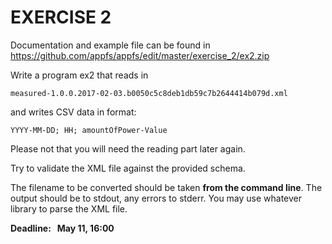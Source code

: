 # EXERCISE 2
Documentation and example file can be found in https://github.com/appfs/appfs/edit/master/exercise_2/ex2.zip

Write a program ex2 that reads in

	measured-1.0.0.2017-02-03.b0050c5c8deb1db59c7b2644414b079d.xml

and writes CSV data in format:

	YYYY-MM-DD; HH; amountOfPower-Value

Please not that you will need the reading part later again.

Try to validate the XML file against the provided schema.

The filename to be converted should be taken **from the command line**.
The output should be to stdout, any errors to stderr.
You may use whatever library to parse the XML file.

**Deadline:   May 11, 16:00**
